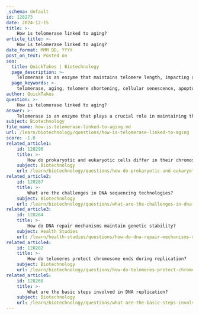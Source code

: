 ```yaml
---
_schema: default
id: 128273
date: 2024-12-15
title: >-
    How is telomerase linked to aging?
article_title: >-
    How is telomerase linked to aging?
date_format: MMM DD, YYYY
post_on_text: Posted on
seo:
  title: QuickTakes | Biotechnology
  page_description: >-
    Telomerase is an enzyme that maintains telomere length, impacting aging and age-related diseases. Its role is critical as it counters telomere shortening, influences cellular health and longevity, and holds therapeutic potential for combating aging.
  page_keywords: >-
    telomerase, aging, telomere shortening, cellular senescence, apoptosis, health and longevity, age-related diseases, telomere dysfunction, gene therapy, pharmacological means
author: QuickTakes
question: >-
    How is telomerase linked to aging?
answer: >-
    Telomerase is an enzyme that plays a crucial role in maintaining the length of telomeres, which are protective caps located at the ends of chromosomes. As cells divide, telomeres shorten, and this shortening is associated with aging and age-related diseases. The link between telomerase and aging can be understood through several key points:\n\n1. **Telomere Shortening and Aging**: In most human somatic cells, telomerase activity is low or absent, leading to progressive telomere shortening with each cell division. This shortening eventually triggers cellular senescence or apoptosis, contributing to the aging process and the decline in tissue function.\n\n2. **Role of Telomerase**: Telomerase can counteract telomere shortening by adding nucleotide sequences to the ends of telomeres, thus maintaining their length. Higher levels of telomerase activity are associated with longer telomeres, which can help delay the onset of age-related cellular dysfunction.\n\n3. **Impact on Health and Longevity**: Studies have shown that individuals with mutations that result in reduced telomerase activity exhibit accelerated aging and a higher incidence of age-related diseases, such as neurodegeneration and cancer. Conversely, increased telomerase activity has been linked to improved health and longevity in certain contexts.\n\n4. **Telomere Dysfunction and Disease**: Telomere dysfunction is implicated in various age-related diseases, including cancer. For instance, while longer telomeres may protect against some age-related diseases, they can also allow cells with age-related mutations to survive longer, increasing the risk of tumorigenesis.\n\n5. **Therapeutic Potential**: Restoring telomerase activity in human cells through gene therapy or pharmacological means has been proposed as a potential strategy to extend cellular lifespan and combat age-related diseases. However, this approach must be carefully managed due to the associated risks of increased cancer incidence.\n\nIn summary, telomerase is intricately linked to the aging process through its role in maintaining telomere length. The balance of telomerase activity is crucial, as both insufficient and excessive activity can lead to adverse health outcomes. Understanding this relationship opens avenues for potential interventions aimed at mitigating the effects of aging and improving healthspan.
subject: Biotechnology
file_name: how-is-telomerase-linked-to-aging.md
url: /learn/biotechnology/questions/how-is-telomerase-linked-to-aging
score: -1.0
related_article1:
    id: 128290
    title: >-
        How do prokaryotic and eukaryotic cells differ in their chromosome structure?
    subject: Biotechnology
    url: /learn/biotechnology/questions/how-do-prokaryotic-and-eukaryotic-cells-differ-in-their-chromosome-structure
related_article2:
    id: 128287
    title: >-
        What are the challenges in DNA sequencing technologies?
    subject: Biotechnology
    url: /learn/biotechnology/questions/what-are-the-challenges-in-dna-sequencing-technologies
related_article3:
    id: 128284
    title: >-
        How do DNA repair mechanisms maintain genetic stability?
    subject: Health Studies
    url: /learn/health-studies/questions/how-do-dna-repair-mechanisms-maintain-genetic-stability
related_article4:
    id: 128282
    title: >-
        How do telomeres protect chromosome ends during replication?
    subject: Biotechnology
    url: /learn/biotechnology/questions/how-do-telomeres-protect-chromosome-ends-during-replication
related_article5:
    id: 128268
    title: >-
        What are the basic steps involved in DNA replication?
    subject: Biotechnology
    url: /learn/biotechnology/questions/what-are-the-basic-steps-involved-in-dna-replication
---
```


&nbsp;